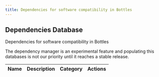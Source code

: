 ```yaml
---
title: Dependencies for software compatibility in Bottles
---
```


<section class="heading">
	<div class="container large">
		<h1>Dependencies Database</h1>
		<p>Dependencies for software compatibility in Bottles</p>
		<div class="warning">
			<p>The dependency manager is an experimental feature and populating this
				databases is not our priority until it reaches a stable release.</p>
		</div>
	</div>
</section>

<section class="page">
	<div class="container large">
		<table>
			<thead>
				<tr>
					<th>Name</th>
					<th>Description</th>
					<th>Category</th>
					<th>Actions</th>
				</tr>
			</thead>
			<tbody id="dependencies">
			</tbody>
		</table>
	</div>
</section>

<script src="https://cdnjs.cloudflare.com/ajax/libs/js-yaml/4.1.0/js-yaml.min.js"></script>
<script>
	var table = document.getElementById("dependencies");
	document.addEventListener("DOMContentLoaded", function () {
		fetch('https://raw.githubusercontent.com/bottlesdevs/dependencies/main/index.yml')
  			.then(response => response.text())
			.then((data) => {
				console.info("Dependencies database index found.");
				data = jsyaml.load(data)
				for (var item in data) {
					dependency = data[item];

					var row = table.insertRow(-1);
					var name = row.insertCell(0);
					var description = row.insertCell(1);
					var category = row.insertCell(2);
					var actions = row.insertCell(3);

					name.innerHTML = `<b>${item}</b>`;
					description.innerHTML = dependency["Description"];
					category.innerHTML = `<span class="tag tag-${dependency["Category"]}">${dependency["Category"]}</span>`;
					actions.innerHTML = `\
						<a href='https://github.com/bottlesdevs/dependencies/blob/main/${dependency["Category"]}/${item}.yml'>Details</a> | \
						<a href='https://github.com/bottlesdevs/dependencies/issues/new/choose'>Report problem</a>`;
				}
			})
			.catch(err => {
				console.error("Failed to fetch Dependencies database index!");
				throw err
			});
	});
</script>
